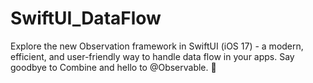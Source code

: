 # SwiftUI_DataFlow
 Explore the new Observation framework in SwiftUI (iOS 17) - a modern, efficient, and user-friendly way to handle data flow in your apps. Say goodbye to Combine and hello to @Observable. 🚀
